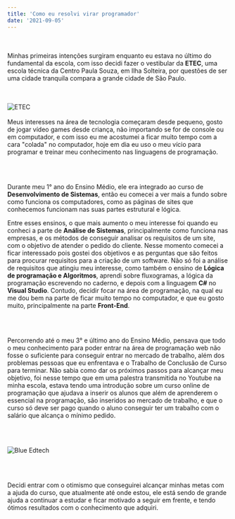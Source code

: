 ```yaml
---
title: 'Como eu resolvi virar programador'
date: '2021-09-05'
---
```

<br><br>
Minhas primeiras intenções surgiram enquanto eu estava no último do fundamental da escola, com isso decidi fazer o vestibular da **ETEC**, uma escola técnica da Centro Paula Souza, em Ilha Solteira, por questões de ser uma cidade tranquila compara a grande cidade de São Paulo. 

<br><br>
![ETEC](https://vestibulares2021.com.br/wp-content/uploads/2020/01/etec-1280x720-1.png)
<br><br>
Meus interesses na área de tecnologia começaram desde pequeno, gosto de jogar vídeo games desde criança, não importando se for de console ou em computador, e com isso eu me acostumei a ficar muito tempo com a cara "colada" no computador, hoje em dia eu uso o meu vício para programar e treinar meu conhecimento nas linguagens de programação. 

<br><br> 

 
 

Durante meu 1° ano do Ensino Médio, ele era integrado ao curso de **Desenvolvimento de Sistemas**, então eu comecei a ver mais a fundo sobre como funciona os computadores, como as páginas de sites que conhecemos funcionam nas suas partes estrutural e lógica.  

 
 

Entre esses ensinos, o que mais aumento o meu interesse foi quando eu conheci a parte de **Análise de Sistemas**, principalmente como funciona nas empresas, e os métodos de conseguir analisar os requisitos de um site, com o objetivo de atender o pedido do cliente. Nesse momento comecei a ficar interessado pois gostei dos objetivos e as perguntas que são feitos para procurar requisitos para a criação de um software. Não só foi a análise de requisitos que atingiu meu interesse, como também o ensino de **Lógica de programação e Algoritmos**, aprendi sobre fluxogramas, a lógica da programação escrevendo no caderno, e depois com a linguagem **C#** no **Visual Studio**. Contudo, decidir focar na área de programação, na qual eu me dou bem na parte de ficar muito tempo no computador, e que eu gosto muito, principalmente na parte **Front-End**. 

 
<br><br>

Percorrendo até o meu 3° e último ano do Ensino Médio, pensava que todo o meu conhecimento para poder entrar na área de programação web não fosse o suficiente para conseguir entrar no mercado de trabalho, além dos problemas pessoas que eu enfrentava e o Trabalho de Conclusão de Curso para terminar. Não sabia como dar os próximos passos para alcançar meu objetivo, foi nesse tempo que em uma palestra transmitida no Youtube na minha escola, estava tendo uma introdução sobre um curso online de programação que ajudava a inserir os alunos que além de aprenderem o essencial na programação, são inseridos ao mercado de trabalho, e que o curso só deve ser pago quando o aluno conseguir ter um trabalho com o salário que alcança o mínimo pedido. 

<br><br> 

![Blue Edtech](https://blueedtech.com.br/wp-content/themes/blue/dist/images/logo-blue-croped.gif) 

<br><br> 

 Decidi entrar com o otimismo que conseguirei alcançar minhas metas com a ajuda do curso, que atualmente até onde estou, ele está sendo de grande ajuda a continuar a estudar e ficar motivado a seguir em frente, e tendo ótimos resultados com o conhecimento que adquiri. 

 